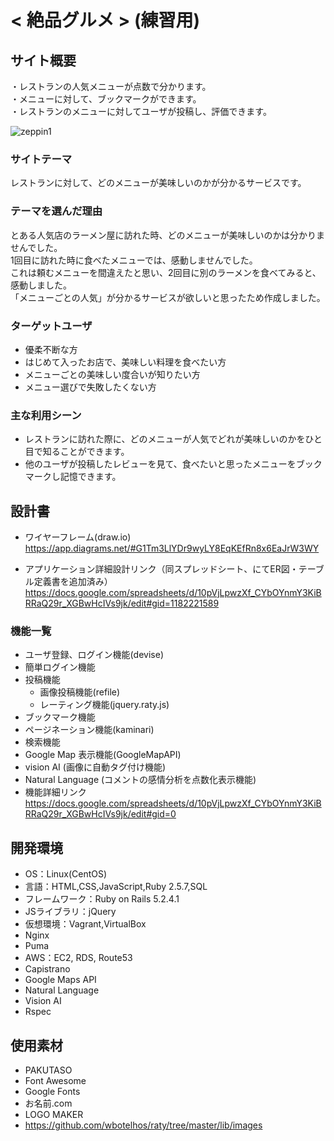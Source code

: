 # < 絶品グルメ > (練習用)

## サイト概要
・レストランの人気メニューが点数で分かります。  
・メニューに対して、ブックマークができます。  
・レストランのメニューに対してユーザが投稿し、評価できます。

![zeppin1](https://user-images.githubusercontent.com/67733078/97169336-3f242500-17cd-11eb-9903-79b0d2645070.png)
### サイトテーマ
レストランに対して、どのメニューが美味しいのかが分かるサービスです。

### テーマを選んだ理由
とある人気店のラーメン屋に訪れた時、どのメニューが美味しいのかは分かりませんでした。  
1回目に訪れた時に食べたメニューでは、感動しませんでした。  
これは頼むメニューを間違えたと思い、2回目に別のラーメンを食べてみると、感動しました。  
「メニューごとの人気」が分かるサービスが欲しいと思ったため作成しました。

### ターゲットユーザ
- 優柔不断な方  
- はじめて入ったお店で、美味しい料理を食べたい方  
- メニューごとの美味しい度合いが知りたい方  
- メニュー選びで失敗したくない方  

### 主な利用シーン
- レストランに訪れた際に、どのメニューが人気でどれが美味しいのかをひと目で知ることができます。
- 他のユーザが投稿したレビューを見て、食べたいと思ったメニューをブックマークし記憶できます。

## 設計書
- ワイヤーフレーム(draw.io)  
https://app.diagrams.net/#G1Tm3LlYDr9wyLY8EqKEfRn8x6EaJrW3WY  

- アプリケーション詳細設計リンク（同スプレッドシート、にてER図・テーブル定義書を追加済み）  
https://docs.google.com/spreadsheets/d/10pVjLpwzXf_CYbOYnmY3KiBRRaQ29r_XGBwHcIVs9jk/edit#gid=1182221589

### 機能一覧　
- ユーザ登録、ログイン機能(devise)
- 簡単ログイン機能
- 投稿機能
  - 画像投稿機能(refile)
  - レーティング機能(jquery.raty.js)
- ブックマーク機能
- ページネーション機能(kaminari)
- 検索機能
- Google Map 表示機能(GoogleMapAPI)
- vision AI (画像に自動タグ付け機能)
- Natural Language (コメントの感情分析を点数化表示機能)
- 機能詳細リンク
https://docs.google.com/spreadsheets/d/10pVjLpwzXf_CYbOYnmY3KiBRRaQ29r_XGBwHcIVs9jk/edit#gid=0

## 開発環境
- OS：Linux(CentOS)
- 言語：HTML,CSS,JavaScript,Ruby 2.5.7,SQL
- フレームワーク：Ruby on Rails 5.2.4.1
- JSライブラリ：jQuery
- 仮想環境：Vagrant,VirtualBox
- Nginx
- Puma
- AWS：EC2, RDS, Route53
- Capistrano
- Google Maps API
- Natural Language
- Vision AI
- Rspec

## 使用素材
- PAKUTASO
- Font Awesome
- Google Fonts
- お名前.com
- LOGO MAKER
- https://github.com/wbotelhos/raty/tree/master/lib/images